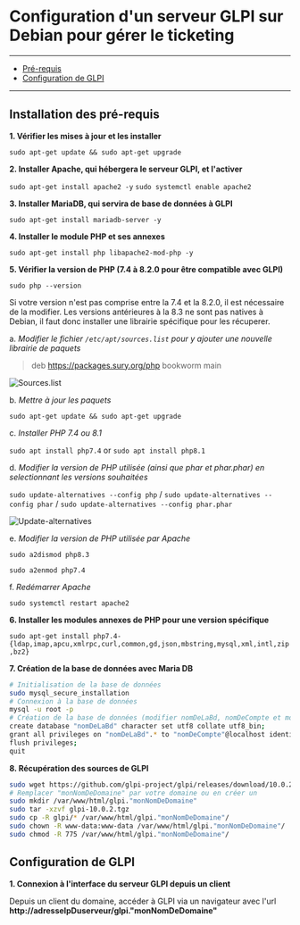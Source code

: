 # Configuration d'un serveur GLPI sur Debian pour gérer le ticketing

---

- [Pré-requis](https://github.com/WildCodeSchool/TSSR-2405-P3-G2-BuildYourInfra-Pharmgreen/blob/main/S10/INSTALL.md#installation-des-pr%C3%A9-requis)
- [Configuration de GLPI](https://github.com/WildCodeSchool/TSSR-2405-P3-G2-BuildYourInfra-Pharmgreen/blob/main/S10/INSTALL.md#configuration-de-glpi)

---

## Installation des pré-requis

**1. Vérifier les mises à jour et les installer**
   
   `sudo apt-get update && sudo apt-get upgrade`

**2. Installer Apache, qui hébergera le serveur GLPI, et l'activer**
   
   `sudo apt-get install apache2 -y`
   `sudo systemctl enable apache2`

**3. Installer MariaDB, qui servira de base de données à GLPI**
   
   `sudo apt-get install mariadb-server -y`

**4. Installer le module PHP et ses annexes**
   
   `sudo apt-get install php libapache2-mod-php -y`

**5. Vérifier la version de PHP (7.4 à 8.2.0 pour être compatible avec GLPI)**
    
   `sudo php --version`

   Si votre version n'est pas comprise entre la 7.4 et la 8.2.0, il est nécessaire de la modifier.
   Les versions antérieures à la 8.3 ne sont pas natives à Debian, il faut donc installer une librairie spécifique pour les récuperer.

   a. *Modifier le fichier `/etc/apt/sources.list` pour y ajouter une nouvelle librairie de paquets*

   > deb https://packages.sury.org/php bookworm main

   ![Sources.list](https://github.com/WildCodeSchool/TSSR-2405-P3-G2-BuildYourInfra-Pharmgreen/blob/main/S10/Annexes/sources.list.png)

   b. *Mettre à jour les paquets*

   `sudo apt-get update && sudo apt-get upgrade`

   c. *Installer PHP 7.4 ou 8.1*

   `sudo apt install php7.4` or `sudo apt install php8.1`

   d. *Modifier la version de PHP utilisée (ainsi que phar et phar.phar) en selectionnant les versions souhaitées*

   `sudo update-alternatives --config php` / `sudo update-alternatives --config phar` / `sudo update-alternatives --config phar.phar`

   ![Update-alternatives](https://github.com/WildCodeSchool/TSSR-2405-P3-G2-BuildYourInfra-Pharmgreen/blob/main/S10/Annexes/update_alternatives.png)

   e. *Modifier la version de PHP utilisée par Apache*

   `sudo a2dismod php8.3`

   `sudo a2enmod php7.4`

   f. *Redémarrer Apache*

   `sudo systemctl restart apache2`

**6. Installer les modules annexes de PHP pour une version spécifique**

  `sudo apt-get install php7.4-{ldap,imap,apcu,xmlrpc,curl,common,gd,json,mbstring,mysql,xml,intl,zip,bz2}`

**7. Création de la base de données avec Maria DB**

   ```bash
   # Initialisation de la base de données
   sudo mysql_secure_installation
   # Connexion à la base de données
   mysql -u root -p
   # Création de la base de données (modifier nomDeLaBd, nomDeCompte et motDePasse)
   create database "nomDeLaBd" character set utf8 collate utf8_bin;
   grant all privileges on "nomDeLaBd".* to "nomDeCompte"@localhost identified by 'motDePasse';
   flush privileges;
   quit
   ```

**8. Récupération des sources de GLPI**

   ```bash
   sudo wget https://github.com/glpi-project/glpi/releases/download/10.0.2/glpi-10.0.2.tgz
   # Remplacer "monNomDeDomaine" par votre domaine ou en créer un
   sudo mkdir /var/www/html/glpi."monNomDeDomaine"
   sudo tar -xzvf glpi-10.0.2.tgz
   sudo cp -R glpi/* /var/www/html/glpi."monNomDeDomaine"/
   sudo chown -R www-data:www-data /var/www/html/glpi."monNomDeDomaine"/
   sudo chmod -R 775 /var/www/html/glpi."monNomDeDomaine"/
   ```

## Configuration de GLPI

**1. Connexion à l'interface du serveur GLPI depuis un client**

Depuis un client du domaine, accéder à GLPI via un navigateur avec l'url **http://adresseIpDuserveur/glpi."monNomDeDomaine"**


   
